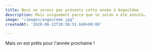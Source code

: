 ```yaml
---
title: Nous ne serons pas présents cette année à Angoulême
description: Mais uniquement parce que le salon a été annulé…
image: "/images/angouleme.jpg"
createdAt: '2020-06-22T10:58:51.640+00:00'

---
```

Mais on est prêts pour l'année prochaine !